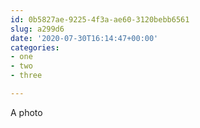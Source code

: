 ```yaml
---
id: 0b5827ae-9225-4f3a-ae60-3120bebb6561
slug: a299d6
date: '2020-07-30T16:14:47+00:00'
categories:
- one
- two
- three

---
```


A photo
